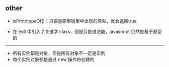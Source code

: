 ## other
 
- isPrototypeOf()：只要是原型链里中出现的原型，就会返回true

- 在 es6 中引入了关键字 class，但是只是语法糖，javascript 仍然是基于原型的

---

- 所有实例都是对象，但是所有对象不一定是实例
- 每个实例对象都是通过 new 操作符创建的


